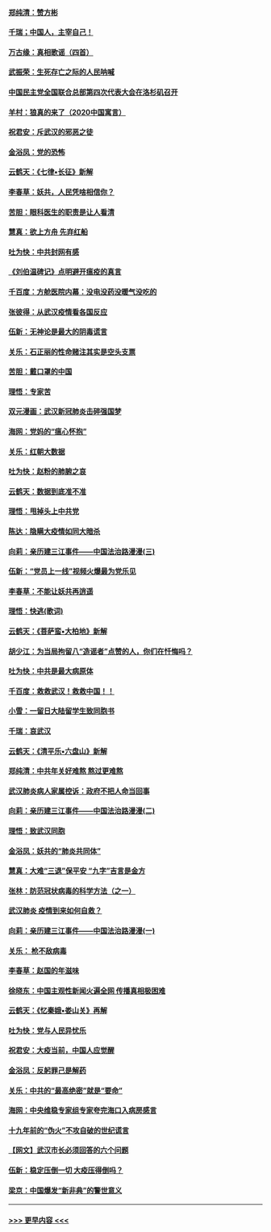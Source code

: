 #### [郑纯清：赞方彬](../pages/nsc993/n11856803.md?t=02101455) 
#### [千瑞；中国人，主宰自己！](../pages/nsc993/n11856793.md?t=02101455) 
#### [万古缘：真相歌谣（四首）](../pages/nsc993/n11856263.md?t=02101455) 
#### [武振荣：生死存亡之际的人民呐喊](../pages/nsc993/n11856256.md?t=02101455) 
#### [中国民主党全国联合总部第四次代表大会在洛杉矶召开](../pages/nsc993/n11856344.md?t=02101455) 
#### [羊村：狼真的来了（2020中国寓言）](../pages/nsc993/n11856229.md?t=02101455) 
#### [祝君安：斥武汉的邪恶之徒](../pages/nsc993/n11855861.md?t=02101455) 
#### [金浴凤：党的恐怖](../pages/nsc993/n11855849.md?t=02101455) 
#### [云鹤天：《七律▪长征》新解](../pages/nsc993/n11855479.md?t=02101455) 
#### [李春草：妖共，人民凭啥相信你？](../pages/nsc993/n11855196.md?t=02101455) 
#### [苦胆：眼科医生的职责是让人看清](../pages/nsc993/n11853840.md?t=02101455) 
#### [慧真：欲上方舟 先弃红船](../pages/nsc993/n11853483.md?t=02101455) 
#### [吐为快：中共封网有感](../pages/nsc993/n11852575.md?t=02101455) 
#### [《刘伯温碑记》点明避开瘟疫的真言](../pages/nsc993/n11852128.md?t=02101455) 
#### [千百度：方舱医院内幕：没电没药没暖气没吃的](../pages/nsc993/n11850211.md?t=02101455) 
#### [张彼得：从武汉疫情看各国反应](../pages/nsc993/n11850102.md?t=02101455) 
#### [伍新：无神论是最大的阴毒谎言](../pages/nsc993/n11846129.md?t=02101455) 
#### [关乐：石正丽的性命赌注其实是空头支票](../pages/nsc993/n11846109.md?t=02101455) 
#### [苦胆：戴口罩的中国](../pages/nsc993/n11845576.md?t=02101455) 
#### [理悟：专家苦](../pages/nsc993/n11845564.md?t=02101455) 
#### [双元漫画：武汉新冠肺炎击碎强国梦](../pages/nsc993/n11843320.md?t=02101455) 
#### [海网：党妈的“瘟心怀抱”](../pages/nsc993/n11840740.md?t=02101455) 
#### [关乐：红朝大数据](../pages/nsc993/n11840675.md?t=02101455) 
#### [吐为快：赵粉的肺腑之哀](../pages/nsc993/n11840618.md?t=02101455) 
#### [云鹤天：数据到底准不准](../pages/nsc993/n11840325.md?t=02101455) 
#### [理悟：甩掉头上中共党](../pages/nsc993/n11838826.md?t=02101455) 
#### [陈达：隐瞒大疫情如同大暗杀](../pages/nsc993/n11838771.md?t=02101455) 
#### [向莉：亲历建三江事件——中国法治路漫漫(三)](../pages/nsc993/n11831825.md?t=02101455) 
#### [伍新：“党员上一线”视频火爆最为党乐见](../pages/nsc993/n11838200.md?t=02101455) 
#### [李春草：不能让妖共再逍遥](../pages/nsc993/n11838102.md?t=02101455) 
#### [理悟：快逃(歌词)](../pages/nsc993/n11838083.md?t=02101455) 
#### [云鹤天：《菩萨蛮▪大柏地》新解](../pages/nsc993/n11838059.md?t=02101455) 
#### [胡少江：为当局拘留八“造谣者”点赞的人，你们在忏悔吗？](../pages/nsc993/n11836801.md?t=02101455) 
#### [吐为快：中共是最大病原体](../pages/nsc993/n11836748.md?t=02101455) 
#### [千百度：救救武汉！救救中国！！](../pages/nsc993/n11836145.md?t=02101455) 
#### [小雪：一留日大陆留学生致同胞书](../pages/nsc993/n11834624.md?t=02101455) 
#### [千瑞：哀武汉](../pages/nsc993/n11833647.md?t=02101455) 
#### [云鹤天：《清平乐▪六盘山》新解](../pages/nsc993/n11833611.md?t=02101455) 
#### [郑纯清：中共年关好难熬 熬过更难熬](../pages/nsc993/n11833489.md?t=02101455) 
#### [武汉肺炎病人家属控诉：政府不把人命当回事](../pages/nsc993/n11833205.md?t=02101455) 
#### [向莉：亲历建三江事件——中国法治路漫漫(二)](../pages/nsc993/n11829102.md?t=02101455) 
#### [理悟：致武汉同胞](../pages/nsc993/n11831522.md?t=02101455) 
#### [金浴凤：妖共的“肺炎共同体”](../pages/nsc993/n11829448.md?t=02101455) 
#### [慧真：大难“三退”保平安 “九字”吉言是金方](../pages/nsc993/n11829501.md?t=02101455) 
#### [张林：防范冠状病毒的科学方法（之一）](../pages/nsc993/n11828618.md?t=02101455) 
#### [武汉肺炎 疫情到来如何自救？](../pages/nsc993/n11827632.md?t=02101455) 
#### [向莉：亲历建三江事件——中国法治路漫漫(一)](../pages/nsc993/n11827190.md?t=02101455) 
#### [关乐： 枪不敌病毒](../pages/nsc993/n11826746.md?t=02101455) 
#### [李春草：赵国的年滋味](../pages/nsc993/n11826321.md?t=02101455) 
#### [徐晓东：中国主观性新闻火遍全网 传播真相极困难](../pages/nsc993/n11826508.md?t=02101455) 
#### [云鹤天：《忆秦娥▪娄山关》再解](../pages/nsc993/n11824682.md?t=02101455) 
#### [吐为快：党与人民异忧乐](../pages/nsc993/n11824660.md?t=02101455) 
#### [祝君安：大疫当前，中国人应觉醒](../pages/nsc993/n11821946.md?t=02101455) 
#### [金浴凤：反躬罪己是解药](../pages/nsc993/n11820280.md?t=02101455) 
#### [关乐：中共的“最高绝密”就是“要命”](../pages/nsc993/n11816946.md?t=02101455) 
#### [海网：中央维稳专家组专家夸完海口入病房感言](../pages/nsc993/n11815138.md?t=02101455) 
#### [十九年前的“伪火”不攻自破的世纪谎言](../pages/nsc993/n11813238.md?t=02101455) 
#### [【网文】武汉市长必须回答的六个问题](../pages/nsc993/n11813848.md?t=02101455) 
#### [伍新：稳定压倒一切 大疫压得倒吗？](../pages/nsc993/n11812634.md?t=02101455) 
#### [梁京：中国爆发“新非典”的警世意义](../pages/nsc993/n11812554.md?t=02101455) 

----
#### [ >>> 更早内容 <<< ](../indexes/nsc993-earlier.md)
